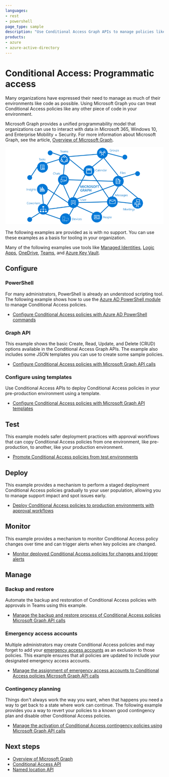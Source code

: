 ```yaml
---
languages:
- rest
- powershell
page_type: sample
description: "Use Conditional Access Graph APIs to manage policies like code. Automate approvals to promote policies from preproduction environments, backup and restore, monitor change, and plan ahead for emergencies."
products:
- azure
- azure-active-directory
---
```

# Conditional Access: Programmatic access

Many organizations have expressed their need to manage as much of their environments like code as possible. Using Microsoft Graph you can treat Conditional Access policies like any other piece of code in your environment.

Microsoft Graph provides a unified programmability model that organizations can use to interact with data in Microsoft 365, Windows 10, and Enterprise Mobility + Security. For more information about Microsoft Graph, see the article, [Overview of Microsoft Graph](https://docs.microsoft.com/graph/overview).

![An image showing the primary resources and relationships that are part of the graph](./media/microsoft-graph.png)

The following examples are provided as is with no support. You can use these examples as a basis for tooling in your organization.

Many of the following examples use tools like [Managed Identities](https://docs.microsoft.com/azure/active-directory/managed-identities-azure-resources/overview), [Logic Apps](https://docs.microsoft.com/azure/logic-apps/logic-apps-overview), [OneDrive](https://www.microsoft.com/microsoft-365/onedrive/online-cloud-storage), [Teams](https://www.microsoft.com/microsoft-365/microsoft-teams/group-chat-software/), and [Azure Key Vault](https://docs.microsoft.com/azure/key-vault/general/overview).

## Configure

### PowerShell

For many administrators, PowerShell is already an understood scripting tool. The following example shows how to use the [Azure AD PowerShell module](https://www.powershellgallery.com/packages/AzureAD) to manage Conditional Access policies.

- [Configure Conditional Access policies with Azure AD PowerShell commands](./01-configure/powershell/readme.md)

### Graph API

This example shows the basic Create, Read, Update, and Delete (CRUD) options available in the Conditional Access Graph APIs. The example also includes some JSON templates you can use to create some sample policies.

- [Configure Conditional Access policies with Microsoft Graph API calls](./01-configure/graphapi/readme.md)

### Configure using templates

Use Conditional Access APIs to deploy Conditional Access policies in your pre-production environment using a template.

- [Configure Conditional Access policies with Microsoft Graph API templates](./01-configure/templates/readme.md)

## Test

This example models safer deployment practices with approval workflows that can copy Conditional Access policies from one environment, like pre-production, to another, like your production environment.

- [Promote Conditional Access policies from test environments](./02-test/readme.md)

## Deploy

This example provides a mechanism to perform a staged deployment Conditional Access policies gradually to your user population, allowing you to manage support impact and spot issues early.

- [Deploy Conditional Access policies to production environments with approval workflows](./03-deploy/readme.md)

## Monitor

This example provides a mechanism to monitor Conditional Access policy changes over time and can trigger alerts when key policies are changed.

- [Monitor deployed Conditional Access policies for changes and trigger alerts](./04-monitor/readme.md)

## Manage

### Backup and restore

Automate the backup and restoration of Conditional Access policies with approvals in Teams using this example.

- [Manage the backup and restore process of Conditional Access policies Microsoft Graph API calls](./05-manage/01-backup-restore/readme.md)

### Emergency access accounts

Multiple administrators may create Conditional Access policies and may forget to add your [emergency access accounts](https://docs.microsoft.com/azure/active-directory/users-groups-roles/directory-emergency-access) as an exclusion to those policies. This example ensures that all policies are updated to include your designated emergency access accounts.

- [Manage the assignment of emergency access accounts to Conditional Access policies Microsoft Graph API calls](./05-manage/02-emergency-access/readme.md)

### Contingency planning

Things don't always work the way you want, when that happens you need a way to get back to a state where work can continue. The following example provides you a way to revert your policies to a known good contingency plan and disable other Conditional Access policies.

- [Manage the activation of Conditional Access contingency policies using Microsoft Graph API calls](./05-manage/03-contingency/readme.md)

## Next steps

- [Overview of Microsoft Graph](https://docs.microsoft.com/graph/overview)
- [Conditional Access API](https://docs.microsoft.com/graph/api/resources/conditionalaccesspolicy?view=graph-rest-1.0)
- [Named location API](https://docs.microsoft.com/graph/api/resources/namedlocation?view=graph-rest-1.0)
